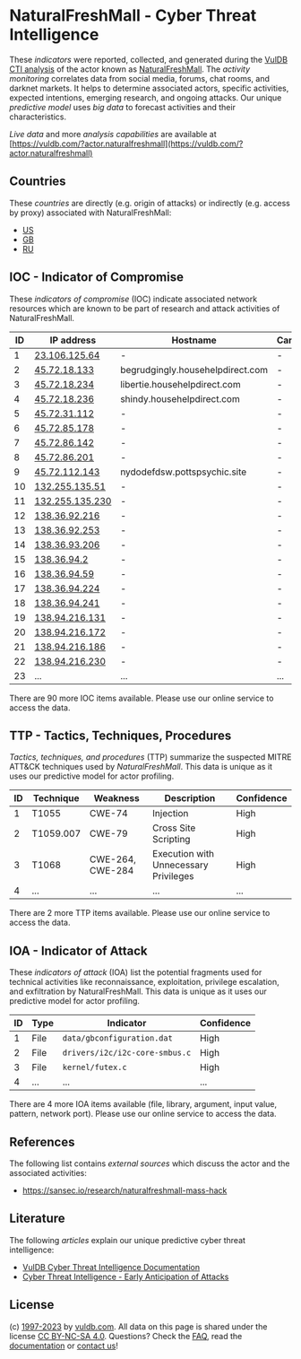 # NaturalFreshMall - Cyber Threat Intelligence

These _indicators_ were reported, collected, and generated during the [VulDB CTI analysis](https://vuldb.com/?kb.cti) of the actor known as [NaturalFreshMall](https://vuldb.com/?actor.naturalfreshmall). The _activity monitoring_ correlates data from social media, forums, chat rooms, and darknet markets. It helps to determine associated actors, specific activities, expected intentions, emerging research, and ongoing attacks. Our unique _predictive model_ uses _big data_ to forecast activities and their characteristics.

_Live data_ and more _analysis capabilities_ are available at [https://vuldb.com/?actor.naturalfreshmall](https://vuldb.com/?actor.naturalfreshmall)

## Countries

These _countries_ are directly (e.g. origin of attacks) or indirectly (e.g. access by proxy) associated with NaturalFreshMall:

* [US](https://vuldb.com/?country.us)
* [GB](https://vuldb.com/?country.gb)
* [RU](https://vuldb.com/?country.ru)

## IOC - Indicator of Compromise

These _indicators of compromise_ (IOC) indicate associated network resources which are known to be part of research and attack activities of NaturalFreshMall.

ID | IP address | Hostname | Campaign | Confidence
-- | ---------- | -------- | -------- | ----------
1 | [23.106.125.64](https://vuldb.com/?ip.23.106.125.64) | - | - | High
2 | [45.72.18.133](https://vuldb.com/?ip.45.72.18.133) | begrudgingly.househelpdirect.com | - | High
3 | [45.72.18.234](https://vuldb.com/?ip.45.72.18.234) | libertie.househelpdirect.com | - | High
4 | [45.72.18.236](https://vuldb.com/?ip.45.72.18.236) | shindy.househelpdirect.com | - | High
5 | [45.72.31.112](https://vuldb.com/?ip.45.72.31.112) | - | - | High
6 | [45.72.85.178](https://vuldb.com/?ip.45.72.85.178) | - | - | High
7 | [45.72.86.142](https://vuldb.com/?ip.45.72.86.142) | - | - | High
8 | [45.72.86.201](https://vuldb.com/?ip.45.72.86.201) | - | - | High
9 | [45.72.112.143](https://vuldb.com/?ip.45.72.112.143) | nydodefdsw.pottspsychic.site | - | High
10 | [132.255.135.51](https://vuldb.com/?ip.132.255.135.51) | - | - | High
11 | [132.255.135.230](https://vuldb.com/?ip.132.255.135.230) | - | - | High
12 | [138.36.92.216](https://vuldb.com/?ip.138.36.92.216) | - | - | High
13 | [138.36.92.253](https://vuldb.com/?ip.138.36.92.253) | - | - | High
14 | [138.36.93.206](https://vuldb.com/?ip.138.36.93.206) | - | - | High
15 | [138.36.94.2](https://vuldb.com/?ip.138.36.94.2) | - | - | High
16 | [138.36.94.59](https://vuldb.com/?ip.138.36.94.59) | - | - | High
17 | [138.36.94.224](https://vuldb.com/?ip.138.36.94.224) | - | - | High
18 | [138.36.94.241](https://vuldb.com/?ip.138.36.94.241) | - | - | High
19 | [138.94.216.131](https://vuldb.com/?ip.138.94.216.131) | - | - | High
20 | [138.94.216.172](https://vuldb.com/?ip.138.94.216.172) | - | - | High
21 | [138.94.216.186](https://vuldb.com/?ip.138.94.216.186) | - | - | High
22 | [138.94.216.230](https://vuldb.com/?ip.138.94.216.230) | - | - | High
23 | ... | ... | ... | ...

There are 90 more IOC items available. Please use our online service to access the data.

## TTP - Tactics, Techniques, Procedures

_Tactics, techniques, and procedures_ (TTP) summarize the suspected MITRE ATT&CK techniques used by _NaturalFreshMall_. This data is unique as it uses our predictive model for actor profiling.

ID | Technique | Weakness | Description | Confidence
-- | --------- | -------- | ----------- | ----------
1 | T1055 | CWE-74 | Injection | High
2 | T1059.007 | CWE-79 | Cross Site Scripting | High
3 | T1068 | CWE-264, CWE-284 | Execution with Unnecessary Privileges | High
4 | ... | ... | ... | ...

There are 2 more TTP items available. Please use our online service to access the data.

## IOA - Indicator of Attack

These _indicators of attack_ (IOA) list the potential fragments used for technical activities like reconnaissance, exploitation, privilege escalation, and exfiltration by NaturalFreshMall. This data is unique as it uses our predictive model for actor profiling.

ID | Type | Indicator | Confidence
-- | ---- | --------- | ----------
1 | File | `data/gbconfiguration.dat` | High
2 | File | `drivers/i2c/i2c-core-smbus.c` | High
3 | File | `kernel/futex.c` | High
4 | ... | ... | ...

There are 4 more IOA items available (file, library, argument, input value, pattern, network port). Please use our online service to access the data.

## References

The following list contains _external sources_ which discuss the actor and the associated activities:

* https://sansec.io/research/naturalfreshmall-mass-hack

## Literature

The following _articles_ explain our unique predictive cyber threat intelligence:

* [VulDB Cyber Threat Intelligence Documentation](https://vuldb.com/?kb.cti)
* [Cyber Threat Intelligence - Early Anticipation of Attacks](https://www.scip.ch/en/?labs.20201022)

## License

(c) [1997-2023](https://vuldb.com/?kb.changelog) by [vuldb.com](https://vuldb.com/?kb.about). All data on this page is shared under the license [CC BY-NC-SA 4.0](https://creativecommons.org/licenses/by-nc-sa/4.0/). Questions? Check the [FAQ](https://vuldb.com/?kb.faq), read the [documentation](https://vuldb.com/?kb) or [contact us](https://vuldb.com/?contact)!
